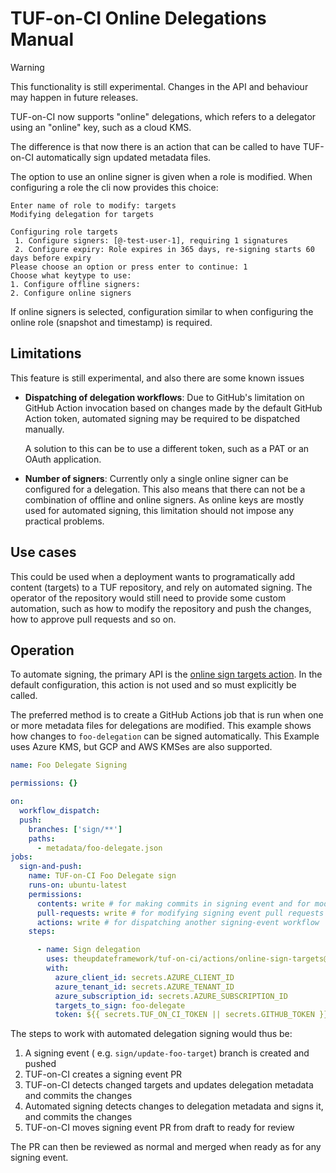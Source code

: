 # TUF-on-CI Online Delegations Manual

> [!WARNING]
> This functionality is still experimental. Changes in the API and
> behaviour may happen in future releases.

TUF-on-CI now supports "online" delegations, which refers to a
delegator using an "online" key, such as a cloud KMS.

The difference is that now there is an action that can be called to
have TUF-on-CI automatically sign updated metadata files.

The option to use an online signer is given when a role is
modified. When configuring a role the cli now provides this choice:

```
Enter name of role to modify: targets
Modifying delegation for targets

Configuring role targets
 1. Configure signers: [@-test-user-1], requiring 1 signatures
 2. Configure expiry: Role expires in 365 days, re-signing starts 60 days before expiry
Please choose an option or press enter to continue: 1
Choose what keytype to use:
1. Configure offline signers:
2. Configure online signers
```

If online signers is selected, configuration similar to when
configuring the online role (snapshot and timestamp) is required.

## Limitations

This feature is still experimental, and also there are some known issues

* **Dispatching of delegation workflows**: Due to GitHub's limitation
  on GitHub Action invocation based on changes made by the default
  GitHub Action token, automated signing may be required to be
  dispatched manually.

  A solution to this can be to use a different token, such as a PAT or
  an OAuth application.

* **Number of signers**: Currently only a single online signer can be
  configured for a delegation. This also means that there can not be a
  combination of offline and online signers. As online keys are mostly
  used for automated signing, this limitation should not impose any
  practical problems.

## Use cases

This could be used when a deployment wants to programatically add
content (targets) to a TUF repository, and rely on automated
signing. The operator of the repository would still need to provide
some custom automation, such as how to modify the repository and push
the changes, how to approve pull requests and so on.

## Operation

To automate signing, the primary API is the [online sign targets
action](actions/online-sign-targets/action.yml). In the default
configuration, this action is not used and so must explicitly be
called.

The preferred method is to create a GitHub Actions job that is run
when one or more metadata files for delegations are modified. This
example shows how changes to `foo-delegation` can be signed
automatically. This Example uses Azure KMS, but GCP and AWS KMSes are
also supported.

```yml
name: Foo Delegate Signing

permissions: {}

on:
  workflow_dispatch:
  push:
    branches: ['sign/**']
    paths:
      - metadata/foo-delegate.json
jobs:
  sign-and-push:
    name: TUF-on-CI Foo Delegate sign
    runs-on: ubuntu-latest
    permissions:
      contents: write # for making commits in signing event and for modifying draft state
      pull-requests: write # for modifying signing event pull requests
      actions: write # for dispatching another signing-event workflow
    steps:

      - name: Sign delegation
        uses: theupdateframework/tuf-on-ci/actions/online-sign-targets@main
        with:
          azure_client_id: secrets.AZURE_CLIENT_ID
          azure_tenant_id: secrets.AZURE_TENANT_ID
          azure_subscription_id: secrets.AZURE_SUBSCRIPTION_ID
          targets_to_sign: foo-delegate
          token: ${{ secrets.TUF_ON_CI_TOKEN || secrets.GITHUB_TOKEN }}
```

The steps to work with automated delegation signing would thus be:

1. A signing event ( e.g. `sign/update-foo-target`) branch is created
   and pushed
1. TUF-on-CI creates a signing event PR
1. TUF-on-CI detects changed targets and updates delegation metadata
   and commits the changes
1. Automated signing detects changes to delegation metadata and signs
   it, and commits the changes
1. TUF-on-CI moves signing event PR from draft to ready for review

The PR can then be reviewed as normal and merged when ready as for any
signing event.
